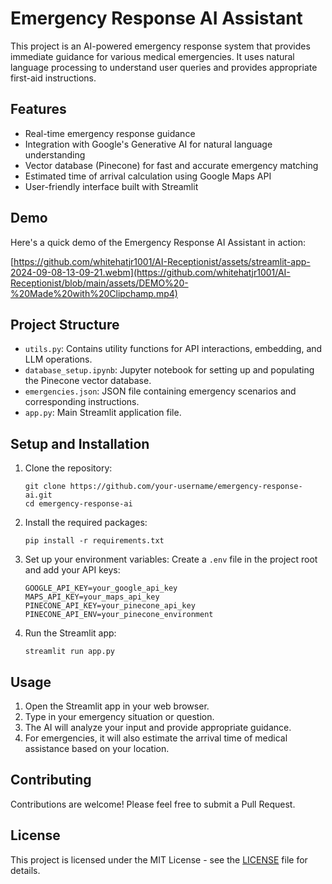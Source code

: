 # Emergency Response AI Assistant

This project is an AI-powered emergency response system that provides immediate guidance for various medical emergencies. It uses natural language processing to understand user queries and provides appropriate first-aid instructions.

## Features

- Real-time emergency response guidance
- Integration with Google's Generative AI for natural language understanding
- Vector database (Pinecone) for fast and accurate emergency matching
- Estimated time of arrival calculation using Google Maps API
- User-friendly interface built with Streamlit

## Demo

Here's a quick demo of the Emergency Response AI Assistant in action:

[https://github.com/whitehatjr1001/AI-Receptionist/assets/streamlit-app-2024-09-08-13-09-21.webm](https://github.com/whitehatjr1001/AI-Receptionist/blob/main/assets/DEMO%20-%20Made%20with%20Clipchamp.mp4)

## Project Structure

- `utils.py`: Contains utility functions for API interactions, embedding, and LLM operations.
- `database_setup.ipynb`: Jupyter notebook for setting up and populating the Pinecone vector database.
- `emergencies.json`: JSON file containing emergency scenarios and corresponding instructions.
- `app.py`: Main Streamlit application file.

## Setup and Installation

1. Clone the repository:
   ```
   git clone https://github.com/your-username/emergency-response-ai.git
   cd emergency-response-ai
   ```

2. Install the required packages:
   ```
   pip install -r requirements.txt
   ```

3. Set up your environment variables:
   Create a `.env` file in the project root and add your API keys:
   ```
   GOOGLE_API_KEY=your_google_api_key
   MAPS_API_KEY=your_maps_api_key
   PINECONE_API_KEY=your_pinecone_api_key
   PINECONE_API_ENV=your_pinecone_environment
   ```

4. Run the Streamlit app:
   ```
   streamlit run app.py
   ```

## Usage

1. Open the Streamlit app in your web browser.
2. Type in your emergency situation or question.
3. The AI will analyze your input and provide appropriate guidance.
4. For emergencies, it will also estimate the arrival time of medical assistance based on your location.

## Contributing

Contributions are welcome! Please feel free to submit a Pull Request.

## License

This project is licensed under the MIT License - see the [LICENSE](LICENSE) file for details.
